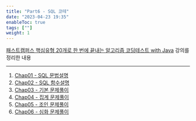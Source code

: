 ```yaml
---
title: "Part6 - SQL 코테"
date: "2023-04-23 19:35"
enableToc: true
tags: [""]
weight: 1
---
```


<a href='https://fastcampus.co.kr/dev_online_codingtest' target='_blank'>패스트캠퍼스 핵심유형 20개로 한 번에 끝내는 알고리즘 코딩테스트 with Java</a> 강의를 정리한 내용

<hr>

1. [Chap01 - SQL 문법설명](brain/Lecture/fastcampus-algo/part6/p6-ch01)
2. [Chap02 - SQL 함수설명](brain/Lecture/fastcampus-algo/part6/p6-ch02)
3. [Chap03 - 기본 문제풀이](brain/Lecture/fastcampus-algo/part6/p6-ch03)
4. [Chap04 - 집계 문제풀이](brain/Lecture/fastcampus-algo/part6/p6-ch04)
5. [Chap05 - 조인 문제풀이](brain/Lecture/fastcampus-algo/part6/p6-ch05)
6. [Chap06 - 심화 문제풀이](brain/Lecture/fastcampus-algo/part6/p6-ch06)